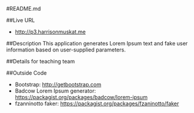 #README.md

##Live URL
* <http://p3.harrisonmuskat.me>

##Description
This application generates Lorem Ipsum text and fake user information based on user-supplied parameters.

##Details for teaching team


##Outside Code
* Bootstrap: <http://getbootstrap.com>
* Badcow Lorem Ipsum generator: <https://packagist.org/packages/badcow/lorem-ipsum>
* fzanninotto faker: <https://packagist.org/packages/fzaninotto/faker>
